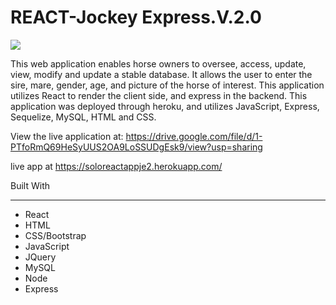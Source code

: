 # REACT-Jockey Express.V.2.0

<img src="https://image.ibb.co/mpCFze/je_v2_0.png" />

This web application enables horse owners to oversee, access, update, view, modify and update a stable database. It allows the user to enter the sire, mare, gender, age, and picture of the horse of interest.  This application utilizes React to render the client side, and express in the backend. This application was deployed through heroku, and utilizes JavaScript, Express, Sequelize, MySQL, HTML and CSS.

View the live application at: https://drive.google.com/file/d/1-PTfoRmQ69HeSyUUS2OA9LoSSUDgEsk9/view?usp=sharing

live app at https://soloreactappje2.herokuapp.com/


Built With <hr />
* React
* HTML
* CSS/Bootstrap
* JavaScript
* JQuery
* MySQL
* Node
* Express

